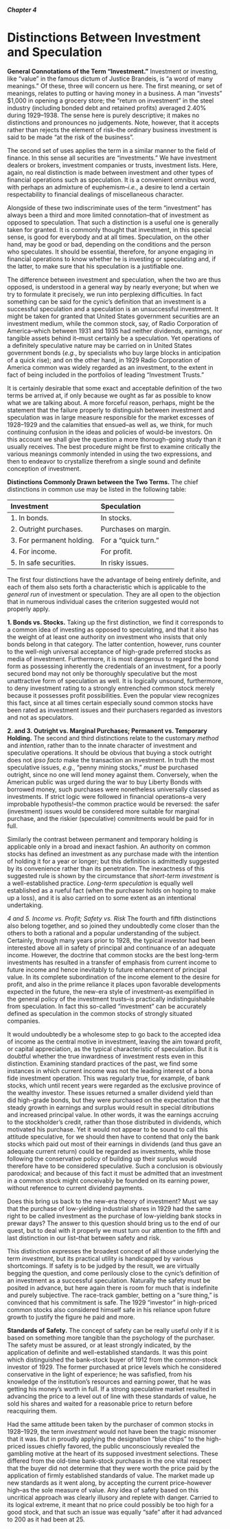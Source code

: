 ##### Chapter 4

# Distinctions Between Investment and Speculation

**General Connotations of the Term “Investment.”** Investment or investing, like “value” in the famous dictum of Justice Brandeis, is “a word of many meanings.” Of these, three will concern us here. The first meaning, or set of meanings, relates to putting or having money in a business. A man “invests” $1,000 in opening a grocery store; the “return on investment” in the steel industry (including bonded debt and retained profits) averaged 2.40% during 1929–1938. The sense here is purely descriptive; it makes no distinctions and pronounces no judgements. Note, however, that it accepts rather than rejects the element of risk–the ordinary business investment is said to be made “at the risk of the business”.

The second set of uses applies the term in a similar manner to the field of finance. In this sense all securities are “investments.” We have investment dealers or brokers, investment companies or trusts, investment lists. Here, again, no real distinction is made between investment and other types of financial operations such as speculation. It is a convenient omnibus word, with perhaps an admixture of euphemism–*i.e.*, a desire to lend a certain respectability to financial dealings of miscellaneous character.

Alongside of these two indiscriminate uses of the term “investment” has always been a third and more limited connotation–that of investment as opposed to speculation. That such a distinction is a useful one is generally taken for granted. It is commonly thought that investment, in this special sense, is good for everybody and at all times. Speculation, on the other hand, may be good or bad, depending on the conditions and the person who speculates. It should be essential, therefore, for anyone engaging in financial operations to know whether he is investing or speculating and, if the latter, to make sure that his speculation is a justifiable one.

The difference between investment and speculation, when the two are thus opposed, is understood in a general way by nearly everyone; but when we try to formulate it precisely, we run into perplexing difficulties. In fact something can be said for the cynic’s definition that an investment is a successful speculation and a speculation is an unsuccessful investment. It might be taken for granted that United States government securities are an investment medium, while the common stock, say, of Radio Corporation of America–which between 1931 and 1935 had neither dividends, earnings, nor tangible assets behind it–must certainly be a speculation. Yet operations of a definitely speculative nature may be carried on in United States government bonds (*e.g.*, by specialists who buy large blocks in anticipation of a quick rise); and on the other hand, in 1929 Radio Corporation of America common was widely regarded as an investment, to the extent in fact of being included in the portfolios of leading “Investment Trusts.”

It is certainly desirable that some exact and acceptable definition of the two terms be arrived at, if only because we ought as far as possible to know what we are talking about. A more forceful reason, perhaps, might be the statement that the failure properly to distinguish between investment and speculation was in large measure responsible for the market excesses of 1928–1929 and the calamities that ensued–as well as, we think, for much continuing confusion in the ideas and policies of would-be investors. On this account we shall give the question a more thorough-going study than it usually receives. The best procedure might be first to examine critically the various meanings commonly intended in using the two expressions, and then to endeavor to crystallize therefrom a single sound and definite conception of investment.

**Distinctions Commonly Drawn between the Two Terms.** The chief distinctions in common use may be listed in the following table:

| Investment | Speculation
| :- | :-
| 1. In bonds. | In stocks.
| 2. Outright purchases. | Purchases on margin.
| 3. For permanent holding. | For a “quick turn.”
| 4. For income. | For profit.
| 5. In safe securities. | In risky issues.

The first four distinctions have the advantage of being entirely definite, and each of them also sets forth a characteristic which is applicable to the *general run* of investment or speculation. They are all open to the objection that in numerous individual cases the criterion suggested would not properly apply.

**1. Bonds vs. Stocks.** Taking up the first distinction, we find it corresponds to a common idea of investing as opposed to speculating, and that it also has the weight of at least one authority on investment who insists that only bonds belong in that category. The latter contention, however, runs counter to the well-nigh universal acceptance of high-grade preferred stocks as media of investment. Furthermore, it is most dangerous to regard the bond form as possessing inherently the credentials of an investment, for a poorly secured bond may not only be thoroughly speculative but the most unattractive form of speculation as well. It is logically unsound, furthermore, to deny investment rating to a strongly entrenched common stock merely because it possesses profit possibilities. Even the popular view recognizes this fact, since at all times certain especially sound common stocks have been rated as investment issues and their purchasers regarded as investors and not as speculators.

**2. and 3. Outright vs. Marginal Purchases; Permanent vs. Temporary Holding.** The second and third distinctions relate to the customary *method* and *intention*, rather than to the innate character of investment and speculative operations. It should be obvious that buying a stock outright does not *ipso facto* make the transaction an investment. In truth the most speculative issues, *e.g.*, “penny mining stocks,” *must* be purchased outright, since no one will lend money against them. Conversely, when the American public was urged during the war to buy Liberty Bonds with borrowed money, such purchases were nonetheless universally classed as investments. If strict logic were followed in financial operations–a very improbable hypothesis!–the common practice would be reversed: the safer (investment) issues would be considered more suitable for marginal purchase, and the riskier (speculative) commitments would be paid for in full.

Similarly the contrast between permanent and temporary holding is applicable only in a broad and inexact fashion. An authority on common stocks has defined an investment as any purchase made with the intention of holding it for a year or longer; but this definition is admittedly suggested by its convenience rather than its penetration. The inexactness of this suggested rule is shown by the circumstance that *short-term investment* is a well-established practice. *Long-term speculation* is equally well established as a rueful fact (when the purchaser holds on hoping to make up a loss), and it is also carried on to some extent as an intentional undertaking.

*4 and 5. Income vs. Profit; Safety vs. Risk* The fourth and fifth distinctions also belong together, and so joined they undoubtedly come closer than the others to both a rational and a popular understanding of the subject. Certainly, through many years prior to 1928, the typical investor had been interested above all in safety of principal and continuance of an adequate income. However, the doctrine that common stocks are the best long-term investments has resulted in a transfer of emphasis from current income to future income and hence inevitably to future enhancement of principal value. In its complete subordination of the income element to the desire for profit, and also in the prime reliance it places upon favorable developments expected in the future, the new-era style of investment–as exemplified in the general policy of the investment trusts–is practically indistinguishable from speculation. In fact this so-called “investment” can be accurately defined as speculation in the common stocks of strongly situated companies.

It would undoubtedly be a wholesome step to go back to the accepted idea of income as the central motive in investment, leaving the aim toward profit, or capital appreciation, as the typical characteristic of speculation. But it is doubtful whether the true inwardness of investment rests even in this distinction. Examining standard practices of the past, we find some instances in which current income was not the leading interest of a bona fide investment operation. This was regularly true, for example, of bank stocks, which until recent years were regarded as the exclusive province of the wealthy investor. These issues returned a smaller dividend yield than did high-grade bonds, but they were purchased on the expectation that the steady growth in earnings and surplus would result in special ditributions and increased principal value. In other words, it was the earnings accruing to the stockholder’s credit, rather than those distributed in dividends, which motivated his purchase. Yet it would not appear to be sound to call this attitude speculative, for we should then have to contend that only the bank stocks which paid out most of their earnings in dividends (and thus gave an adequate current return) could be regarded as investments, while those following the conservative policy of building up their surplus would therefore have to be considered speculative. Such a conclusion is obviously parodoxical; and because of this fact it must be admitted that an investment in a common stock might conceivably be founded on its earning power, without reference to current dividend payments.

Does this bring us back to the new-era theory of investment? Must we say that the purchase of low-yielding industrial shares in 1929 had the same right to be called investment as the purchase of low-yielding bank stocks in prewar days? The answer to this question should bring us to the end of our quest, but to deal with it properly we must turn our attention to the fifth and last distinction in our list–that between safety and risk.

This distinction expresses the broadest concept of all those underlying the term *investment*, but its practical utility is handicapped by various shortcomings. If safety is to be judged by the result, we are virtually begging the question, and come perilously close to the cynic’s definition of an investment as a successful speculation. Naturally the safety must be posited in advance, but here again there is room for much that is indefinite and purely subjective. The race-track gambler, betting on a “sure thing,” is convinced that his commitment is safe. The 1929 “investor” in high-priced common stocks also considered himself safe in his reliance upon future growth to justify the figure he paid and more.

**Standards of Safety.** The concept of safety can be really useful only if it is based on something more tangible than the psychology of the purchaser. The safety must be assured, or at least strongly indicated, by the application of definite and well-established standards. It was this point which distinguished the bank-stock buyer of 1912 from the common-stock investor of 1929. The former purchased at price levels which he considered conservative in the light of experience; he was safisfied, from his knowledge of the institution’s resources and earning power, that he was getting his money’s worth in full. If a strong speculative market resulted in advancing the price to a level out of line with these standards of value, he sold his shares and waited for a reasonable price to return before reacquiring them.

Had the same attitude been taken by the purchaser of common stocks in 1928–1929, the term *investment* would not have been the tragic misnomer that it was. But in proudly applying the designation “blue chips” to the high-priced issues chiefly favored, the public unconsciously revealed the gambling motive at the heart of its supposed investment selections. These differed from the old-time bank-stock purchases in the one vital respect that the buyer did not determine that they were worth the price paid by the application of firmly established standards of value. The market made up new standards as it went along, by accepting the current price–however high–as the sole measure of value. Any idea of safety based on this uncritical approach was clearly illusory and replete with danger. Carried to its logical extreme, it meant that no price could possibly be too high for a good stock, and that such an issue was equally “safe” after it had advanced to 200 as it had been at 25.
